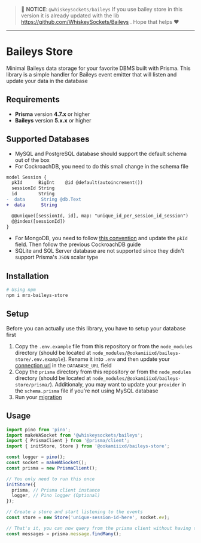 > 🚨 **NOTICE**: `@whiskeysockets/baileys` 
If you use bailey store in this version it is already updated with the lib https://github.com/WhiskeySockets/Baileys . Hope that helps ❤

---

# Baileys Store

Minimal Baileys data storage for your favorite DBMS built with Prisma. This library is a simple handler for Baileys event emitter that will listen and update your data in the database

## Requirements

- **Prisma** version **4.7.x** or higher
- **Baileys** version **5.x.x** or higher

## Supported Databases

- MySQL and PostgreSQL database should support the default schema out of the box
- For CockroachDB, you need to do this small change in the schema file

```diff prisma
model Session {
  pkId      BigInt    @id @default(autoincrement())
  sessionId String
  id        String
-  data      String @db.Text
+  data      String

  @@unique([sessionId, id], map: "unique_id_per_session_id_session")
  @@index([sessionId])
}
```

- For MongoDB, you need to follow [this convention](https://www.prisma.io/docs/reference/api-reference/prisma-schema-reference?query=getdmff&page=1#mongodb-10) and update the `pkId` field. Then follow the previous CockroachDB guide
- SQLite and SQL Server database are not supported since they didn't support Prisma's `JSON` scalar type

## Installation

```bash
# Using npm
npm i mrx-baileys-store

```

## Setup

Before you can actually use this library, you have to setup your database first

1. Copy the `.env.example` file from this repository or from the `node_modules` directory (should be located at `node_modules/@ookamiiixd/baileys-store/.env.example`). Rename it into `.env` and then update your [connection url](https://www.prisma.io/docs/reference/database-reference/connection-urls) in the `DATABASE_URL` field
1. Copy the `prisma` directory from this repository or from the `node_modules` directory (should be located at `node_modules/@ookamiiixd/baileys-store/prisma/`). Additionaly, you may want to update your `provider` in the `schema.prisma` file if you're not using MySQL database
1. Run your [migration](https://www.prisma.io/docs/reference/api-reference/command-reference#prisma-migrate)

## Usage

```ts
import pino from 'pino';
import makeWASocket from '@whiskeysockets/baileys';
import { PrismaClient } from '@prisma/client';
import { initStore, Store } from '@ookamiiixd/baileys-store';

const logger = pino();
const socket = makeWASocket();
const prisma = new PrismaClient();

// You only need to run this once
initStore({
  prisma, // Prisma client instance
  logger, // Pino logger (Optional)
});

// Create a store and start listening to the events
const store = new Store('unique-session-id-here', socket.ev);

// That's it, you can now query from the prisma client without having to worry about handling the events
const messages = prisma.message.findMany();
```
